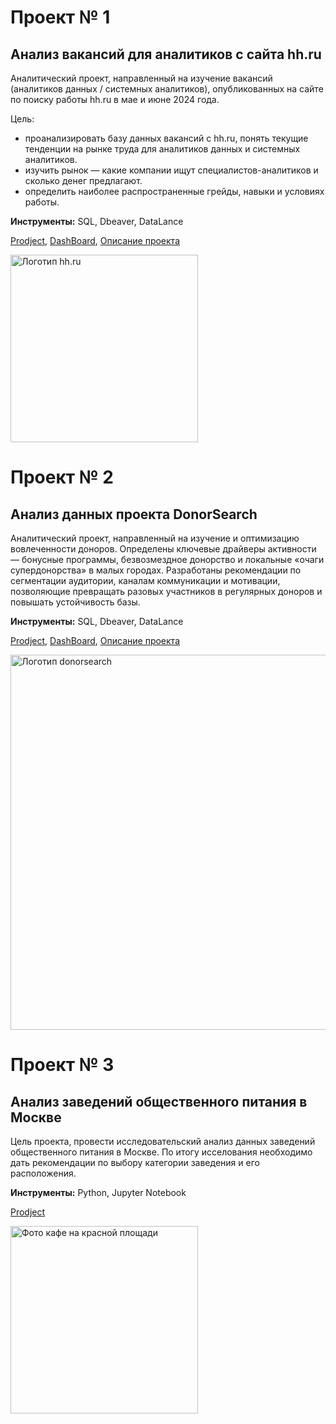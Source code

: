 # Проект № 1

## Анализ вакансий для аналитиков с сайта hh.ru
Аналитический проект, направленный на изучение вакансий (аналитиков данных / системных аналитиков), опубликованных на сайте по поиску работы hh.ru в мае и июне 2024 года.

Цель:
- проанализировать базу данных вакансий с hh.ru, понять текущие тенденции на рынке труда для аналитиков данных и системных аналитиков.
- изучить рынок — какие компании ищут специалистов-аналитиков и сколько денег предлагают. 
- определить наиболее распространенные грейды, навыки и условиях работы.

**Инструменты:** SQL, Dbeaver, DataLance

[Prodject](https://github.com/AgentDesher/Data-Analyst-Portfolio/blob/main/analyst_vacancies_hh_ru/analyst_vacancies_hh_ru.sql "Код проекта на GitHub"), 
[DashBoard](https://datalens.yandex/736dbp9afnq0s "DashBoard по проекту в DataLance"), 
[Описание проекта](https://github.com/AgentDesher/Data-Analyst-Portfolio/blob/main/analyst_vacancies_hh_ru/README.md)

<img src="https://s0.rbk.ru/v6_top_pics/media/img/8/97/347193150393978.jpeg" height="300" alt="Логотип hh.ru">

# Проект № 2

## Анализ данных проекта DonorSearch
Аналитический проект, направленный на изучение и оптимизацию вовлеченности доноров. Определены ключевые драйверы активности — бонусные программы, безвозмездное донорство и локальные «очаги супердонорства» в малых городах. Разработаны рекомендации по сегментации аудитории, каналам коммуникации и мотивации, позволяющие превращать разовых участников в регулярных доноров и повышать устойчивость базы.

**Инструменты:** SQL, Dbeaver, DataLance

[Prodject](https://github.com/AgentDesher/Data-Analyst-Portfolio/blob/main/donorSearch/DonorSearch.sql "Код проекта на GitHub"), 
[DashBoard](https://datalens.yandex/xukteodgvp00i "DashBoard по проекту в DataLance"), 
[Описание проекта](https://github.com/AgentDesher/Data-Analyst-Portfolio/blob/main/donorSearch/README.md)

<img src="https://media-leader.ru/netcat_files/12/5/image1.jpg" width="600" alt="Логотип donorsearch">

# Проект № 3

## Анализ заведений общественного питания в Москве
Цель проекта, провести исследовательский анализ данных заведений общественного питания в Москве. По итогу исселования необходимо дать рекомендации по выбору категории заведения и его расположения.

**Инструменты:** Python, Jupyter Notebook

[Prodject](https://github.com/AgentDesher/Data-Analyst-Portfolio/tree/main/msk-cafe-restaurant "Код проекта на GitHub")

<img src="https://www.restoclub.ru/uploads/articleinner_thumbnail_big/4/8/9/e/489e595ac4cf451898c9a7bc046e7e1e.jpg" height="300" alt="Фото кафе на красной площади">



